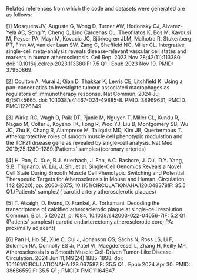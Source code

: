 Related references from which the code and datasets were generated are as follows:

[1] Mosquera JV, Auguste G, Wong D, Turner AW, Hodonsky CJ, Alvarez-Yela AC, Song Y, Cheng Q, Lino Cardenas CL, Theofilatos K, Bos M, Kavousi M, Peyser PA, Mayr M, Kovacic JC, Björkegren JLM, Malhotra R, Stukenberg PT, Finn AV, van der Laan SW, Zang C, Sheffield NC, Miller CL. Integrative single-cell meta-analysis reveals disease-relevant vascular cell states and markers in human atherosclerosis. Cell Rep. 2023 Nov 28;42(11):113380. doi: 10.1016/j.celrep.2023.113380IF: 7.5 Q1 . Epub 2023 Nov 10. PMID: 37950869.

[2] Coulton A, Murai J, Qian D, Thakkar K, Lewis CE, Litchfield K. Using a pan-cancer atlas to investigate tumour associated macrophages as regulators of immunotherapy response. Nat Commun. 2024 Jul 6;15(1):5665. doi: 10.1038/s41467-024-49885-8. PMID: 38969631; PMCID: PMC11226649.

[3] Wirka RC, Wagh D, Paik DT, Pjanic M, Nguyen T, Miller CL, Kundu R, Nagao M, Coller J, Koyano TK, Fong R, Woo YJ, Liu B, Montgomery SB, Wu JC, Zhu K, Chang R, Alamprese M, Tallquist MD, Kim JB, Quertermous T. Atheroprotective roles of smooth muscle cell phenotypic modulation and the TCF21 disease gene as revealed by single-cell analysis. Nat Med 2019;25:1280–1289.(Patients’ samples)(coronary arteries)

[4] H. Pan, C. Xue, B.J. Auerbach, J. Fan, A.C. Bashore, J. Cui, D.Y. Yang, S.B. Trignano, W. Liu, J. Shi, et al. Single-Cell Genomics Reveals a Novel Cell State During Smooth Muscle Cell Phenotypic Switching and Potential Therapeutic Targets for Atherosclerosis in Mouse and Human. Circulation, 142 (2020), pp. 2060-2075, 10.1161/CIRCULATIONAHA.120.048378IF: 35.5 Q1.(Patients’ samples)( carotid artery atherosclerotic plaques)

[5] T. Alsaigh, D. Evans, D. Frankel, A. Torkamani. Decoding the transcriptome of calcified atherosclerotic plaque at single-cell resolution. Commun. Biol., 5 (2022), p. 1084, 10.1038/s42003-022-04056-7IF: 5.2 Q1.(Patients’ samples)( carotid endarterectomy.atherosclerotic core; PA: proximally adjacent)

[6] Pan H, Ho SE, Xue C, Cui J, Johanson QS, Sachs N, Ross LS, Li F, Solomon RA, Connolly ES Jr, Patel VI, Maegdefessel L, Zhang H, Reilly MP. Atherosclerosis Is a Smooth Muscle Cell-Driven Tumor-Like Disease. Circulation. 2024 Jun 11;149(24):1885-1898. doi: 10.1161/CIRCULATIONAHA.123.067587IF: 35.5 Q1 . Epub 2024 Apr 30. PMID: 38686559IF: 35.5 Q1 ; PMCID: PMC11164647.
